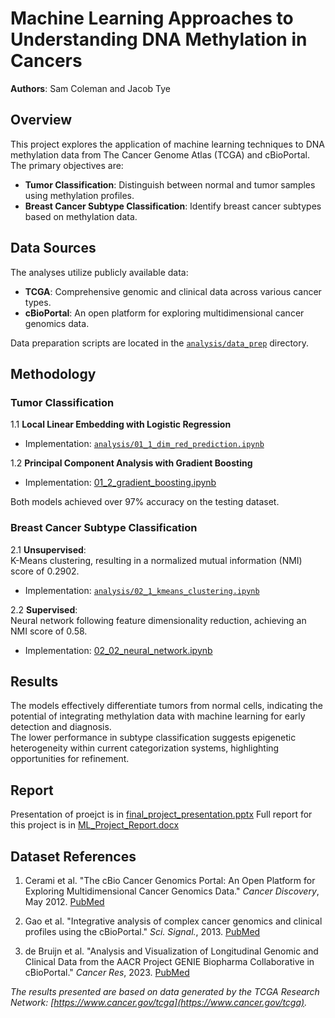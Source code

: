 # Machine Learning Approaches to Understanding DNA Methylation in Cancers

**Authors**: Sam Coleman and Jacob Tye

## Overview

This project explores the application of machine learning techniques to DNA methylation data from The Cancer Genome Atlas (TCGA) and cBioPortal.  
The primary objectives are:

- **Tumor Classification**: Distinguish between normal and tumor samples using methylation profiles.
- **Breast Cancer Subtype Classification**: Identify breast cancer subtypes based on methylation data.

## Data Sources

The analyses utilize publicly available data:

- **TCGA**: Comprehensive genomic and clinical data across various cancer types.
- **cBioPortal**: An open platform for exploring multidimensional cancer genomics data.

Data preparation scripts are located in the [`analysis/data_prep`](./analysis/data_prep) directory.

## Methodology

### Tumor Classification

1.1 **Local Linear Embedding with Logistic Regression**  

- Implementation: [`analysis/01_1_dim_red_prediction.ipynb`](./analysis/01_1_dim_red_prediction.ipynb)

1.2 **Principal Component Analysis with Gradient Boosting**  

- Implementation: [01_2_gradient_boosting.ipynb](./analysis/01_2_gradient_boosting.ipynb)

Both models achieved over 97% accuracy on the testing dataset.

### Breast Cancer Subtype Classification

2.1 **Unsupervised**:  
K-Means clustering, resulting in a normalized mutual information (NMI) score of 0.2902.  

- Implementation: [`analysis/02_1_kmeans_clustering.ipynb`](./analysis/02_1_kmeans_clustering.ipynb)

2.2 **Supervised**:  
Neural network following feature dimensionality reduction, achieving an NMI score of 0.58.  

- Implementation: [02_02_neural_network.ipynb](./analysis/02_02_neural_network.ipynb)

## Results

The models effectively differentiate tumors from normal cells, indicating the potential of integrating methylation data with machine learning for early detection and diagnosis.  
The lower performance in subtype classification suggests epigenetic heterogeneity within current categorization systems, highlighting opportunities for refinement.

## Report

Presentation of proejct is in [final_project_presentation.pptx](./report/final_project_presentation.pptx)
Full report for this project is in [ML_Project_Report.docx](./report/ML_Project_Report.docx)

## Dataset References

1. Cerami et al. "The cBio Cancer Genomics Portal: An Open Platform for Exploring Multidimensional Cancer Genomics Data." *Cancer Discovery*, May 2012. [PubMed](https://pubmed.ncbi.nlm.nih.gov/22588877/)

2. Gao et al. "Integrative analysis of complex cancer genomics and clinical profiles using the cBioPortal." *Sci. Signal.*, 2013. [PubMed](https://pubmed.ncbi.nlm.nih.gov/23550210/)

3. de Bruijn et al. "Analysis and Visualization of Longitudinal Genomic and Clinical Data from the AACR Project GENIE Biopharma Collaborative in cBioPortal." *Cancer Res*, 2023. [PubMed](https://pubmed.ncbi.nlm.nih.gov/36801992/)

*The results presented are based on data generated by the TCGA Research Network: [https://www.cancer.gov/tcga](https://www.cancer.gov/tcga).*
